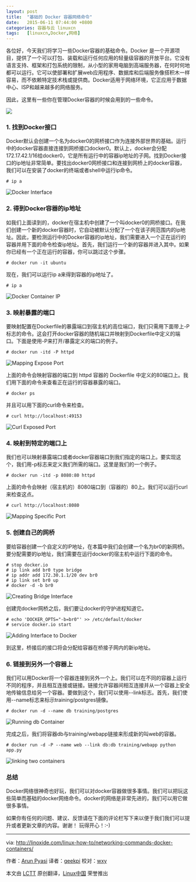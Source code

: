 ```yaml
---
layout: post
title:	"基础的 Docker 容器网络命令"
date:	2015-06-11 07:44:00 +0800 
categories:	容器与云 linuxcn 
tags:	[linuxcn,Docker,网络]
---
```



各位好，今天我们将学习一些Docker容器的基础命令。Docker 是一个开源项目，提供了一个可以打包、装载和运行任何应用的轻量级容器的开放平台。它没有语言支持、框架和打包系统的限制，从小型的家用电脑到高端服务器，在何时何地都可以运行。它可以使部署和扩展web应用程序、数据库和后端服务像搭积木一样容易，而不依赖特定技术栈或提供商。Docker适用于网络环境，它正应用于数据中心、ISP和越来越多的网络服务。


因此，这里有一些你在管理Docker容器的时候会用到的一些命令。


![](/Asserts/Images/album/201506/10/234855pismk5ssfnfzqs8p.jpg)


### 1. 找到Docker接口


Docker默认会创建一个名为docker0的网桥接口作为连接外部世界的基础。运行中的docker容器直接连接到网桥接口docker0。默认上，docker会分配172.17.42.1/16给docker0，它是所有运行中的容器ip地址的子网。找到Docker接口的ip地址非常简单。要找出docker0网桥接口和连接到网桥上的docker容器，我们可以在安装了docker的终端或者shell中运行ip命令。



```
# ip a

```

![Docker Interface](/Asserts/Images/album/201506/10/234917mu5oby45u4bocgur.png)


### 2. 得到Docker容器的ip地址


如我们上面读到的，docker在宿主机中创建了一个叫docker0的网桥接口。在我们创建一个新的docker容器时，它自动被默认分配了一个在该子网范围内的ip地址。因此，要检测运行中的Docker容器的ip地址，我们需要进入一个正在运行的容器并用下面的命令检查ip地址。首先，我们运行一个新的容器并进入其中。如果你已经有一个正在运行的容器，你可以跳过这个步骤。



```
# docker run -it ubuntu

```

现在，我们可以运行ip a来得到容器的ip地址了。



```
# ip a

```

![Docker Container IP](/Asserts/Images/album/201506/10/234920b71dk7c9y9rvkkgv.png)


### 3. 映射暴露的端口


要映射配置在Dockerfile的暴露端口到宿主机的高位端口，我们只需用下面带上-P标志的命令。这会打开docker容器的随机端口并映射到Dockerfile中定义的端口。下面是使用-P来打开/暴露定义的端口的例子。



```
# docker run -itd -P httpd

```

![Mapping Expose Port](/Asserts/Images/album/201506/10/234920ck7af3yt9t7fdufz.png)


上面的命令会映射容器的端口到 httpd 容器的 Dockerfile 中定义的80端口上。我们用下面的命令来查看正在运行的容器暴露的端口。



```
# docker ps

```

并且可以用下面的curl命令来检查。



```
# curl http://localhost:49153

```

![Curl Exposed Port](/Asserts/Images/album/201506/10/234921efegmnsuggwm2tmg.png)


### 4. 映射到特定的端口上


我们也可以映射暴露端口或者docker容器端口到我们指定的端口上。要实现这个，我们用-p标志来定义我们所需的端口。这里是我们的一个例子。



```
# docker run -itd -p 8080:80 httpd

```

上面的命令会映射（宿主机的）8080端口到（容器的）80上。我们可以运行curl来检查这点。



```
# curl http://localhost:8080

```

![Mapping Specific Port](/Asserts/Images/album/201506/10/234922zpd2akbf1pqw1bub.png)


### 5. 创建自己的网桥


要给容器创建一个自定义的IP地址，在本篇中我们会创建一个名为br0的新网桥。要分配需要的ip地址，我们需要在运行docker的宿主机中运行下面的命令。



```
# stop docker.io
# ip link add br0 type bridge
# ip addr add 172.30.1.1/20 dev br0
# ip link set br0 up
# docker -d -b br0

```

![Creating Bridge Interface](/Asserts/Images/album/201506/10/234923j3m8m4mmbqnqqn49.png)


创建完docker网桥之后，我们要让docker的守护进程知道它。



```
# echo 'DOCKER_OPTS="-b=br0"' >> /etc/default/docker
# service docker.io start

```

![Adding Interface to Docker](/Asserts/Images/album/201506/10/234924f9fqvrv2tmakd5hu.png)


到这里，桥接后的接口将会分配给容器在桥接子网内的新ip地址。


### 6. 链接到另外一个容器上


我们可以用Docker将一个容器连接到另外一个上。我们可以在不同的容器上运行不同的程序，并且相互连接或链接。链接允许容器间相互连接并从一个容器上安全地传输信息给另一个容器。要做到这个，我们可以使用--link标志。首先，我们使用--name标志来标示training/postgres镜像。



```
# docker run -d --name db training/postgres

```

![Running db Container](/Asserts/Images/album/201506/10/234925qt3g8504ti8gkom8.png)


完成之后，我们将容器db与training/webapp链接来形成新的叫web的容器。



```
# docker run -d -P --name web --link db:db training/webapp python app.py

```

![linking two containers](/Asserts/Images/album/201506/10/234926d7vptt7vaxwp77y2.png)


### 总结


Docker网络很神奇也好玩，我们可以对docker容器做很多事情。我们可以把玩这些简单而基础的docker网络命令。docker的网络是非常先进的，我们可以用它做很多事情。


如果你有任何的问题、建议、反馈请在下面的评论栏写下来以便于我们我们可以提升或者更新文章的内容。谢谢！ 玩得开心！:-)




---


via: <http://linoxide.com/linux-how-to/networking-commands-docker-containers/>


作者：[Arun Pyasi](http://linoxide.com/author/arunp/) 译者：[geekpi](https://github.com/geekpi) 校对：[wxy](https://github.com/wxy)


本文由 [LCTT](https://github.com/LCTT/TranslateProject) 原创翻译，[Linux中国](https://linux.cn/) 荣誉推出
